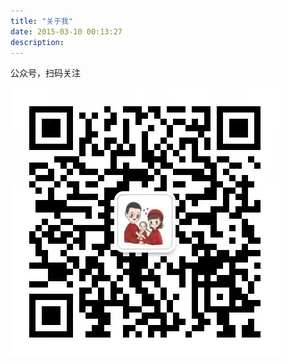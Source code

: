 ```yaml
---
title: "关于我"
date: 2015-03-10 00:13:27
description: 
---
```


公众号，扫码关注

![扫码关注](qrcode_for_weixin.jpg)


